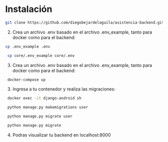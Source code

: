# Instalación

```bash
git clone https://github.com/diegobejardelaguila/asistencia-backend.git
```

2. Crea un archivo .env basado en el archivo .env_example, tanto para docker como para el backend:
```bash
cp .env_example .env
```
```bash
 cp core/.env_example core/.env
```

3. Crea un archivo .env basado en el archivo .env_example, tanto para docker como para el backend:
```bash
 docker-compose up
```
3. Ingresa a tu contenedor y realiza las migraciones:
```bash
 docker exec -it django-android sh
```

```bash
 python manage.py makemigrations user
```

```bash
 python manage.py migrate user
```

```bash
 python manage.py migrate
```
4. Podras visualizar tu backend en localhost:8000
